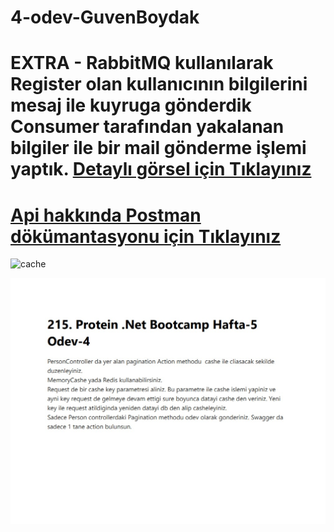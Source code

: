 # 4-odev-GuvenBoydak

# EXTRA - RabbitMQ kullanılarak Register olan kullanıcının bilgilerini mesaj ile kuyruga gönderdik Consumer tarafından yakalanan bilgiler ile bir mail gönderme işlemi yaptık. [Detaylı görsel için Tıklayınız](https://i.hizliresim.com/656g4ou.png) 

#  [Api hakkında Postman dökümantasyonu için Tıklayınız](https://documenter.getpostman.com/view/15763755/UzdxzS5r) 

![cache](final_62ea6e8949b4a300527ffaec_165370.gif)

![ödev](Web%20yakalama_3-8-2022_154956_.jpeg)
 
